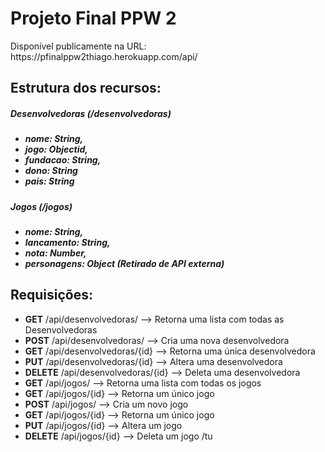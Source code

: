 <h1>Projeto Final PPW 2</h1>
<p>Disponível publicamente na URL: <a>https://pfinalppw2thiago.herokuapp.com/api/</a></p>

<h2>Estrutura dos recursos:</h2>

<h5>Desenvolvedoras (/desenvolvedoras)<h5>
<ul>
    <li>nome: String,</li>
    <li>jogo: Objectid,</li>
    <li>fundacao: String,</li>
    <li>dono: String</li>
    <li>pais: String</li>
</ul>

<h5>Jogos (/jogos)<h5>
<ul>
    <li>nome: String,</li>
    <li>lancamento: String,</li>
    <li>nota: Number,</li>
    <li>personagens: Object (Retirado de API externa)</li>
</ul>

<h2>Requisições:</h2>
<ul>
    <li><b>GET</b> /api/desenvolvedoras/ --> Retorna uma lista com todas as Desenvolvedoras</li>
    <li><b>POST</b> /api/desenvolvedoras/ --> Cria uma nova desenvolvedora</li>
    <li><b>GET</b> /api/desenvolvedoras/{id} --> Retorna uma única desenvolvedora</li>
    <li><b>PUT</b> /api/desenvolvedoras/{id} --> Altera uma desenvolvedora</li>
    <li><b>DELETE</b> /api/desenvolvedoras/{id} --> Deleta uma desenvolvedora</li>
    <li><b>GET</b> /api/jogos/ --> Retorna uma lista com todas os jogos</li>
    <li><b>GET</b> /api/jogos/{id} --> Retorna um único jogo</li>
    <li><b>POST</b> /api/jogos/ --> Cria um novo jogo</li>
    <li><b>GET</b> /api/jogos/{id} --> Retorna um único jogo</li>
    <li><b>PUT</b> /api/jogos/{id} --> Altera um jogo</l >
    <li><b>DELETE</b> /api/jogos/{id} --> Deleta um jogo<rli>
/tu